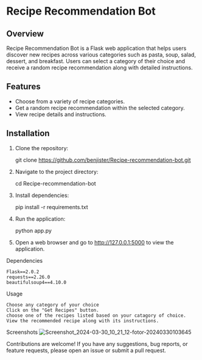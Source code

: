 # Recipe Recommendation Bot

## Overview

Recipe Recommendation Bot is a Flask web application that helps users discover new recipes across various categories such as pasta, soup, salad, dessert, and breakfast. Users can select a category of their choice and receive a random recipe recommendation along with detailed instructions.

## Features

- Choose from a variety of recipe categories.
- Get a random recipe recommendation within the selected category.
- View recipe details and instructions.

## Installation

1. Clone the repository:

   git clone https://github.com/benjister/Recipe-recommendation-bot.git
2. Navigate to the project directory:

   cd Recipe-recommendation-bot

3. Install dependencies:


   pip install -r requirements.txt

4. Run the application:

   python app.py
5. Open a web browser and go to http://127.0.0.1:5000 to view the  application.

Dependencies

    Flask==2.0.2
    requests==2.26.0
    beautifulsoup4==4.10.0


Usage

    Choose any category of your choice
    Click on the "Get Recipes" button.
    choose one of the recipes listed based on your catagory of choice.
    View the recommended recipe along with its instructions.

Screenshots
![Screenshot_2024-03-30_10_21_12-fotor-20240330103645](https://github.com/benjister/Recipe-recommendation-bot/assets/122888104/c1bcb42a-d64e-48e6-a604-b88ae06db422)


Contributions are welcome! If you have any suggestions, bug reports, or feature requests, please open an issue or submit a pull request.
